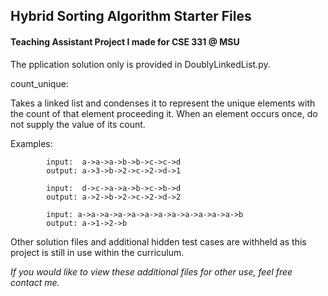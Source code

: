 ## Hybrid Sorting Algorithm Starter Files

#### Teaching Assistant Project I made for CSE 331 @ MSU


The pplication solution only is provided in DoublyLinkedList.py. 

count_unique:

Takes a linked list and condenses it to represent the unique elements with the count of that element
        proceeding it. When an element occurs once, do not supply the value of its count.
        
Examples:
  
            input:  a->a->a->b->b->c->c->d
            output: a->3->b->2->c->2->d->1
            
            input:  d->c->a->a->b->c->b->d
            output: a->2->b->2->c->2->d->2
            
            input: a->a->a->a->a->a->a->a->a->a->a->a->b
            output: a->1->2->b 
            
            
Other solution files and additional hidden test cases are withheld as this project is still in use within the curriculum. 

*If you would like to view these additional files for other use, feel free contact me.*

